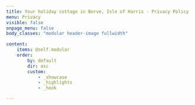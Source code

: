 ```yaml
---
title: Your holiday cottage in Borve, Isle of Harris - Privacy Policy
menu: Privacy
visible: false
onpage_menu: false
body_classes: "modular header-image fullwidth"

content:
    items: @self.modular
    order:
        by: default
        dir: asc
        custom:
            - _showcase
            - _highlights
            - _hook

---
```

